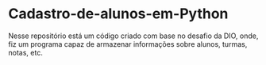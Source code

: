# Cadastro-de-alunos-em-Python
Nesse repositório está um código criado com base no desafio da DIO, onde, fiz um programa capaz de armazenar informações sobre alunos, turmas, notas, etc. 
